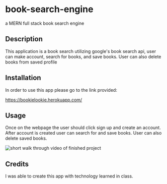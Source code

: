 # book-search-engine
a MERN full stack book search engine

## Description 
This application is a book search utilizing google's book search api, user can make account, search for books, and save books. User can also delete books from saved profile

## Installation
In order to use this app please go to the link provided:

https://bookielookie.herokuapp.com/

## Usage
Once on the webpage the user should click sign up and create an account. After account is created user can search for and save books. User can also delete saved books.

![short walk through video of finished project](assets/images/book-search.gif)

## Credits

I was able to create this app with technology learned in class.
